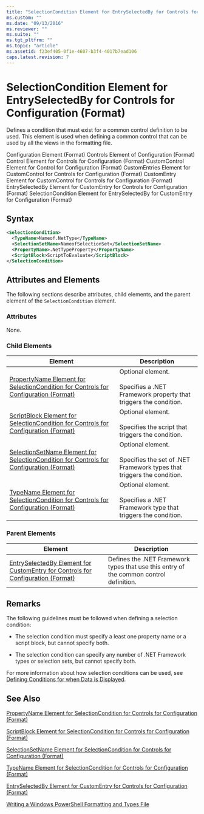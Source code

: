 ```yaml
---
title: "SelectionCondition Element for EntrySelectedBy for Controls for Configuration (Format) | Microsoft Docs"
ms.custom: ""
ms.date: "09/13/2016"
ms.reviewer: ""
ms.suite: ""
ms.tgt_pltfrm: ""
ms.topic: "article"
ms.assetid: f23ef405-0f1e-4607-b3f4-4017b7ead106
caps.latest.revision: 7
---
```

# SelectionCondition Element for EntrySelectedBy for Controls for Configuration (Format)

Defines a condition that must exist for a common control definition to be used. This element is used when defining a common control that can be used by all the views in the formatting file.

Configuration Element (Format)
Controls Element of Configuration (Format)
Control Element for Controls for Configuration (Format)
CustomControl Element for Control for Configuration (Format)
CustomEntries Element for CustomControl for Controls for Configuration (Format)
CustomEntry Element for CustomControl for Controls for Configuration (Format)
EntrySelectedBy Element for CustomEntry for Controls for Configuration (Format)
SelectionCondition Element for EntrySelectedBy for CustomEntry for Configuration (Format)

## Syntax

```xml
<SelectionCondition>
  <TypeName>Nameof.NetType</TypeName>
  <SelectionSetName>NameofSelectionSet</SelectionSetName>
  <PropertyName>.NetTypeProperty</PropertyName>
  <ScriptBlock>ScriptToEvaluate</ScriptBlock>
</SelectionCondition>
```

## Attributes and Elements

The following sections describe attributes, child elements, and the parent element of the `SelectionCondition` element.

### Attributes

None.

### Child Elements

|Element|Description|
|-------------|-----------------|
|[PropertyName Element for SelectionCondition for Controls for Configuration (Format)](./propertyname-element-for-selectioncondition-for-controls-for-configuration-format.md)|Optional element.<br /><br /> Specifies a .NET Framework property that triggers the condition.|
|[ScriptBlock Element for SelectionCondition for Controls for Configuration (Format)](./scriptblock-element-for-selectioncondition-for-controls-for-configuration-format.md)|Optional element.<br /><br /> Specifies the script that triggers the condition.|
|[SelectionSetName Element for SelectionCondition for Controls for Configuration (Format)](./selectionsetname-element-for-selectioncondition-for-controls-for-configuration-format.md)|Optional element.<br /><br /> Specifies the set of .NET Framework types that triggers the condition.|
|[TypeName Element for SelectionCondition for Controls for Configuration (Format)](./typename-element-for-selectioncondition-for-controls-for-configuration-format.md)|Optional element.<br /><br /> Specifies a .NET Framework type that triggers the condition.|

### Parent Elements

|Element|Description|
|-------------|-----------------|
|[EntrySelectedBy Element for CustomEntry for Controls for Configuration (Format)](./entryselectedby-element-for-customentry-for-controls-for-configuration-format.md)|Defines the .NET Framework types that use this entry of the common control definition.|

## Remarks

The following guidelines must be followed when defining a selection condition:

- The selection condition must specify a least one property name or a script block, but cannot specify both.

- The selection condition can specify any number of .NET Framework types or selection sets, but cannot specify both.

For more information about how selection conditions can be used, see [Defining Conditions for when Data is Displayed](./defining-conditions-for-displaying-data.md).

## See Also

[PropertyName Element for SelectionCondition for Controls for Configuration (Format)](./propertyname-element-for-selectioncondition-for-controls-for-configuration-format.md)

[ScriptBlock Element for SelectionCondition for Controls for Configuration (Format)](./scriptblock-element-for-selectioncondition-for-controls-for-configuration-format.md)

[SelectionSetName Element for SelectionCondition for Controls for Configuration (Format)](./selectionsetname-element-for-selectioncondition-for-controls-for-configuration-format.md)

[TypeName Element for SelectionCondition for Controls for Configuration (Format)](./typename-element-for-selectioncondition-for-controls-for-configuration-format.md)

[EntrySelectedBy Element for CustomEntry for Controls for Configuration (Format)](./entryselectedby-element-for-customentry-for-controls-for-configuration-format.md)

[Writing a Windows PowerShell Formatting and Types File](./writing-a-windows-powershell-formatting-file.md)

